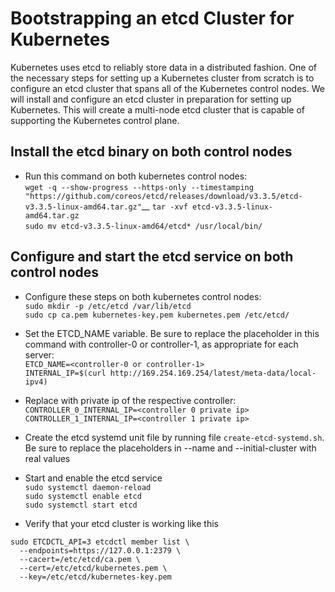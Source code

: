 # Bootstrapping an etcd Cluster for Kubernetes
Kubernetes uses etcd to reliably store data in a distributed fashion. One of the necessary steps for setting up a Kubernetes cluster from scratch is to configure an etcd cluster that spans all of the Kubernetes control nodes. We will install and configure an etcd cluster in preparation for setting up Kubernetes. This will create a multi-node etcd cluster that is capable of supporting the Kubernetes control plane.

## Install the etcd binary on both control nodes
* Run this command on both kubernetes control nodes:  
`wget -q --show-progress --https-only --timestamping "https://github.com/coreos/etcd/releases/download/v3.3.5/etcd-v3.3.5-linux-amd64.tar.gz"`__
`tar -xvf etcd-v3.3.5-linux-amd64.tar.gz`  
`sudo mv etcd-v3.3.5-linux-amd64/etcd* /usr/local/bin/`  

## Configure and start the etcd service on both control nodes
* Configure these steps on both kubernetes control nodes:  
`sudo mkdir -p /etc/etcd /var/lib/etcd`  
`sudo cp ca.pem kubernetes-key.pem kubernetes.pem /etc/etcd/`  

* Set the ETCD_NAME variable. Be sure to replace the placeholder in this command with controller-0 or controller-1, as appropriate for each server:  
`ETCD_NAME=<controller-0 or controller-1>`  
`INTERNAL_IP=$(curl http://169.254.169.254/latest/meta-data/local-ipv4)`  

* Replace with private ip of the respective controller:  
`CONTROLLER_0_INTERNAL_IP=<controller 0 private ip>`  
`CONTROLLER_1_INTERNAL_IP=<controller 1 private ip>`  

* Create the etcd systemd unit file by running file `create-etcd-systemd.sh`. Be sure to replace the placeholders in --name and --initial-cluster with real values  

* Start and enable the etcd service  
`sudo systemctl daemon-reload`  
`sudo systemctl enable etcd`  
`sudo systemctl start etcd`  

* Verify that your etcd cluster is working like this  
```
sudo ETCDCTL_API=3 etcdctl member list \
  --endpoints=https://127.0.0.1:2379 \
  --cacert=/etc/etcd/ca.pem \
  --cert=/etc/etcd/kubernetes.pem \
  --key=/etc/etcd/kubernetes-key.pem
```